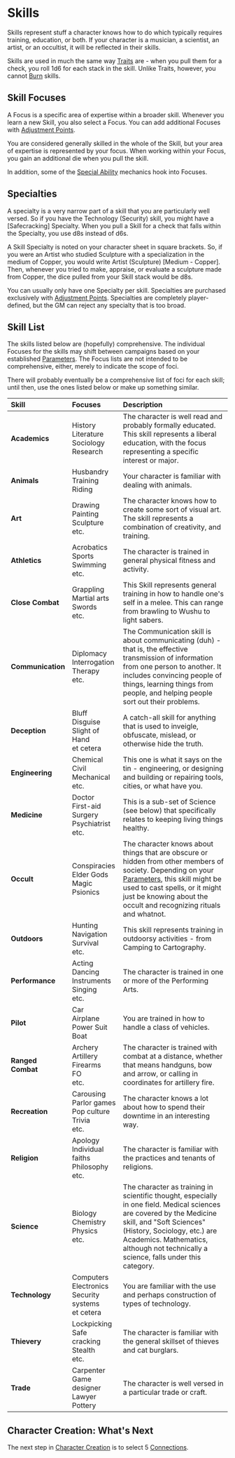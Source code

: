 # Skills

Skills represent stuff a character knows how to do which typically requires training, education, or both. If your character is a musician, a scientist, an artist, or an occultist, it will be reflected in their skills.

Skills are used in much the same way [Traits](Traits.md) are - when you pull them for a check, you roll 1d6 for each stack in the skill. Unlike Traits, however, you cannot [Burn](Burn.md) skills.

## Skill Focuses

A Focus is a specific area of expertise within a broader skill. Whenever you learn a new Skill, you also select a Focus. You can add additional Focuses with [Adjustment Points](AdjustmentPoints.md).

You are considered generally skilled in the whole of the Skill, but your area of expertise is represented by your focus. When working within your Focus, you gain an additional die when you pull the skill.

In addition, some of the [Special Ability](SpecialAbilities.md)  mechanics hook into Focuses.

## Specialties

A specialty is a very narrow part of a skill that you are particularly well versed. So if you have the Technology (Security) skill, you might  have a [Safecracking] Specialty. When you pull a Skill for a check that falls within the Specialty, you use d8s instead of d6s.

A Skill Specialty is noted on your character sheet in square brackets. So, if you were an Artist who studied Sculpture with a specialization in the medium of Copper, you would write Artist (Sculpture) [Medium - Copper]. Then, whenever you tried to make, appraise, or evaluate a sculpture made from Copper, the dice pulled from your Skill stack would be d8s.

You can usually only have one Specialty per skill. Specialties are purchased exclusively with [Adjustment Points](AdjustmentPoints.md). Specialties are completely player-defined, but the GM can reject any specialty that is too broad.

## Skill List

The skills listed below are (hopefully) comprehensive. The individual Focuses for the skills may shift between campaigns based on your established [Parameters](Parameters.md). The Focus lists are not intended to be comprehensive, either, merely to indicate the scope of foci.

There will probably eventually be a comprehensive list of foci for each skill; until then, use the ones listed below or make up something similar.

| **Skill** | Focuses | Description |
| :--- | :--- | :--- |
| **Academics** | History<br>Literature<br>Sociology<br>Research | The character is well read and probably formally educated. This skill represents a liberal education, with the focus representing a specific interest or major. |
| **Animals** | Husbandry<br>Training<br>Riding | Your character is familiar with dealing with animals. |
| **Art** | Drawing<br>Painting<br>Sculpture<br>etc. | The character knows how to create some sort of visual art. The skill represents a combination of creativity, and training. |
| **Athletics** | Acrobatics<br>Sports<br>Swimming<br>etc. | The character is trained in general physical fitness and activity. |
| **Close Combat** | Grappling<br>Martial arts<br>Swords<br>etc. | This Skill represents general training in how to handle one's self in a melee. This can range from brawling to Wushu to light sabers. |
| **Communication** | Diplomacy<br>Interrogation<br>Therapy<br>etc. | The Communication skill is about communicating (duh) - that is, the effective transmission of information from one person to another. It includes convincing people of things, learning things from people, and helping people sort out their problems. |
| **Deception** | Bluff<br>Disguise<br>Slight of Hand<br>et cetera | A catch-all skill for anything that is used to inveigle, obfuscate, mislead, or otherwise hide the truth. |
| **Engineering** | Chemical<br>Civil<br>Mechanical<br>etc. | This one is what it says on the tin - engineering, or designing and building or repairing tools, cities, or what have you. |
| **Medicine** | Doctor<br>First-aid<br>Surgery<br>Psychiatrist<br>etc. | This is a sub-set of Science (see below) that specifically relates to keeping living things healthy. |
| **Occult** | Conspiracies<br>Elder Gods<br>Magic<br>Psionics | The character knows about things that are obscure or hidden from other members of society. Depending on your [Parameters](Parameters.md), this skill might be used to cast spells, or it might just be knowing about the occult and recognizing rituals and whatnot. |
| **Outdoors** | Hunting<br>Navigation<br>Survival<br>etc. | This skill represents training in outdoorsy activities - from Camping to Cartography. |
| **Performance** | Acting<br>Dancing<br>Instruments<br>Singing<br>etc. | The character is trained in one or more of the Performing Arts. |
| **Pilot** | Car<br>Airplane<br>Power Suit<br>Boat | You are trained in how to handle a class of vehicles. |
| **Ranged Combat** | Archery<br>Artillery<br>Firearms<br>FO<br>etc. | The character is trained with combat at a distance, whether that means handguns, bow and arrow, or calling in coordinates for artillery fire. |
| **Recreation** | Carousing<br>Parlor games<br>Pop culture<br>Trivia<br>etc. | The character knows a lot about how to spend their downtime in an interesting way. |
| **Religion** | Apology<br>Individual faiths<br>Philosophy<br>etc. | The character is familiar with the practices and tenants of religions. |
| **Science** | Biology<br>Chemistry<br>Physics<br>etc. | The character as training in scientific thought, especially in one field. Medical sciences are covered by the Medicine skill, and "Soft Sciences" (History, Sociology, etc.) are Academics. Mathematics, although not technically a science, falls under this category. |
| **Technology** | Computers<br>Electronics<br>Security systems<br>et cetera | You are familiar with the use and perhaps construction of types of technology. |
| **Thievery** | Lockpicking<br>Safe cracking<br>Stealth<br>etc. | The character is familiar with the general skillset of thieves and cat burglars.   |
| **Trade** | Carpenter<br>Game designer<br>Lawyer<br>Pottery | The character is well versed in a particular trade or craft. |

## Character Creation: What's Next

The next step in [Character Creation](CCSummary.md) is to select 5 [Connections](Connections.md).
